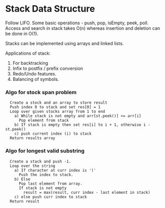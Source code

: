 # Stack Data Structure

Follow LIFO. Some basic operations - push, pop, isEmpty, peek, poll.
Access and search in stack takes O(n) whereas insertion and deletion can be done in O(1).

Stacks can be implemented using arrays and linked lists.

Applications of stack:

1.  For backtracking
2.  Infix to postfix / prefix conversion
3.  Redo/Undo features.
4.  Balancing of symbols.

### Algo for stock span problem

```pseudocode
  Create a stock and an array to store result
  Push index 0 to stack and set res[0] = 1
  Loop over given stocks array from 1 to end
    a) While stack is not empty and arr[st.peek()] <= arr[i]
      Pop element from stack
    b) If stack is empty then set res[i] to i + 1, otherwise i - st.peek()
    c) push current index (i) to stack
  Return results array
```

### Algo for longest valid substring

```pseudocode
  Create a stack and push -1.
  Loop over the string
    a) If character at curr index is '('
      Push the index to stack.
    b) Else
      Pop last element from array.
      If stack is not empty
        result = max(result, curr index - last element in stack)
    c) else push curr index to stack
  Return result
```
